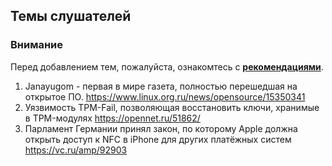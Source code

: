 ## Темы слушателей
### Внимание
Перед добавлением тем, пожалуйста, ознакомтесь с **[рекомендациями](Recommendations_for_the_proposed_topics.md)**.
1. Janayugom - первая в мире газета, полностью перешедшая на открытое ПО. https://www.linux.org.ru/news/opensource/15350341
1. Уязвимость TPM-Fail, позволяющая восстановить ключи, хранимые в TPM-модулях https://opennet.ru/51862/
1. Парламент Германии принял закон, по которому Apple должна открыть доступ к NFC в iPhone для других платёжных систем
https://vc.ru/amp/92903
